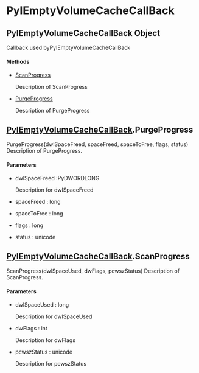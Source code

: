 # PyIEmptyVolumeCacheCallBack

## PyIEmptyVolumeCacheCallBack Object



Callback used byPyIEmptyVolumeCacheCallBack

#### Methods


  - [ScanProgress](PyIEmptyVolumeCacheCallBack.md#pyiemptyvolumecachecallbackscanprogress)

    Description of ScanProgress&nbsp;

  - [PurgeProgress](PyIEmptyVolumeCacheCallBack.md#pyiemptyvolumecachecallbackpurgeprogress)

    Description of PurgeProgress&nbsp;

## [PyIEmptyVolumeCacheCallBack](#pyiemptyvolumecachecallback)\.PurgeProgress

PurgeProgress\(dwlSpaceFreed, spaceFreed, spaceToFree, flags, status\)
Description of PurgeProgress\.

#### Parameters


  - dwlSpaceFreed :PyDWORDLONG

    Description for dwlSpaceFreed

  - spaceFreed : long

    

  - spaceToFree : long

    

  - flags : long

    

  - status : unicode

    

## [PyIEmptyVolumeCacheCallBack](#pyiemptyvolumecachecallback)\.ScanProgress

ScanProgress\(dwlSpaceUsed, dwFlags, pcwszStatus\)
Description of ScanProgress\.

#### Parameters


  - dwlSpaceUsed : long

    Description for dwlSpaceUsed

  - dwFlags : int

    Description for dwFlags

  - pcwszStatus : unicode

    Description for pcwszStatus